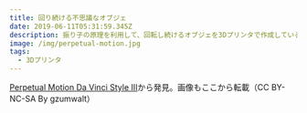 ```yaml
---
title: 回り続ける不思議なオブジェ
date: 2019-06-11T05:31:59.345Z
description: 振り子の原理を利用して、回転し続けるオブジェを3Dプリンタで作成している例を紹介します。
image: /img/perpetual-motion.jpg
tags:
  - 3Dプリンタ
---
```

[Perpetual Motion Da Vinci Style III](https://www.instructables.com/id/Perpetual-Motion-Da-Vinci-Style-III/)から発見。画像もここから転載（CC BY-NC-SA By gzumwalt）
